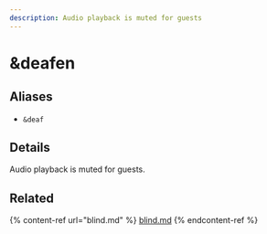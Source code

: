 ```yaml
---
description: Audio playback is muted for guests
---
```


# \&deafen

## Aliases

* `&deaf`

## Details

Audio playback is muted for guests.

## Related

{% content-ref url="blind.md" %}
[blind.md](blind.md)
{% endcontent-ref %}
